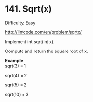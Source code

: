 # 141. Sqrt(x)

Difficulty: Easy

http://lintcode.com/en/problem/sqrtx/

Implement int sqrt(int x).

Compute and return the square root of x.

**Example**  
sqrt(3) = 1

sqrt(4) = 2

sqrt(5) = 2

sqrt(10) = 3
